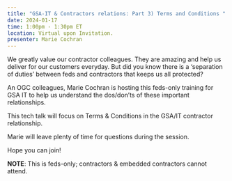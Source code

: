 ```yaml
---
title: "GSA-IT & Contractors relations: Part 3) Terms and Conditions "
date: 2024-01-17
time: 1:00pm - 1:30pm ET
location: Virtual upon Invitation.
presenter: Marie Cochran
---
```

<!--StartFragment-->

We greatly value our contractor colleagues. They are amazing and help us deliver for our customers everyday. But did you know there is a ‘separation of duties’ between feds and contractors that keeps us all protected? 

An OGC colleagues, Marie Cochran is hosting this feds-only training for GSA IT to help us understand the dos/don’ts of these important relationships. 

This tech talk will focus on Terms  &  Conditions in the GSA/IT contractor relationship.         

Marie will leave plenty of time for questions during the session. 

Hope you can join! 

**NOTE**: This is feds-only; contractors & embedded contractors cannot attend.

<!--EndFragment-->